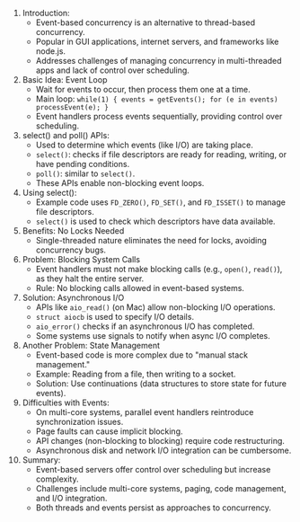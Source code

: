 1. Introduction:
    - Event-based concurrency is an alternative to thread-based concurrency.
    - Popular in GUI applications, internet servers, and frameworks like node.js.
    - Addresses challenges of managing concurrency in multi-threaded apps and lack of control over scheduling.
2. Basic Idea: Event Loop
    - Wait for events to occur, then process them one at a time.
    - Main loop: `while(1) { events = getEvents(); for (e in events) processEvent(e); }`
    - Event handlers process events sequentially, providing control over scheduling.
3. select() and poll() APIs:
    - Used to determine which events (like I/O) are taking place.
    - `select()`: checks if file descriptors are ready for reading, writing, or have pending conditions.
    - `poll()`: similar to `select()`.
    - These APIs enable non-blocking event loops.
4. Using select():
    - Example code uses `FD_ZERO()`, `FD_SET()`, and `FD_ISSET()` to manage file descriptors.
    - `select()` is used to check which descriptors have data available.
5. Benefits: No Locks Needed
    - Single-threaded nature eliminates the need for locks, avoiding concurrency bugs.
6. Problem: Blocking System Calls
    - Event handlers must not make blocking calls (e.g., `open()`, `read()`), as they halt the entire server.
    - Rule: No blocking calls allowed in event-based systems.
7. Solution: Asynchronous I/O
    - APIs like `aio_read()` (on Mac) allow non-blocking I/O operations.
    - `struct aiocb` is used to specify I/O details.
    - `aio_error()` checks if an asynchronous I/O has completed.
    - Some systems use signals to notify when async I/O completes.
8. Another Problem: State Management
    - Event-based code is more complex due to "manual stack management."
    - Example: Reading from a file, then writing to a socket.
    - Solution: Use continuations (data structures to store state for future events).
9. Difficulties with Events:
    - On multi-core systems, parallel event handlers reintroduce synchronization issues.
    - Page faults can cause implicit blocking.
    - API changes (non-blocking to blocking) require code restructuring.
    - Asynchronous disk and network I/O integration can be cumbersome.
10. Summary:
    - Event-based servers offer control over scheduling but increase complexity.
    - Challenges include multi-core systems, paging, code management, and I/O integration.
    - Both threads and events persist as approaches to concurrency.
